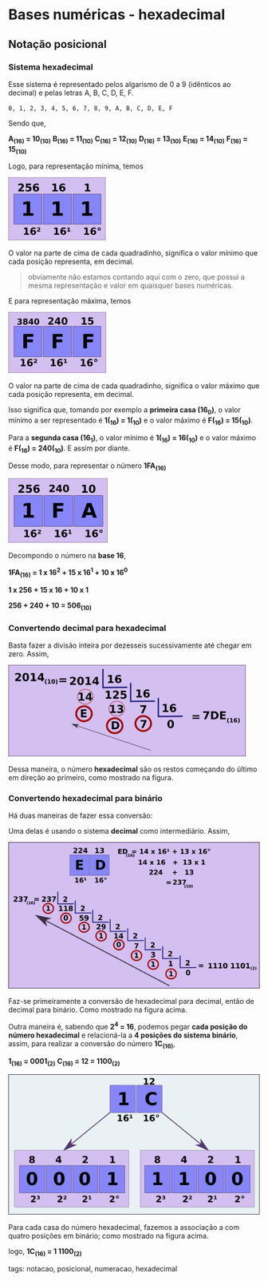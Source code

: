 # Bases numéricas - hexadecimal

## Notação posicional

### Sistema hexadecimal

Esse sistema é representado pelos algarismo de 0 a 9 (idênticos ao decimal) e pelas letras A, B, C, D, E, F.

```
0, 1, 2, 3, 4, 5, 6, 7, 8, 9, A, B, C, D, E, F
```

Sendo que,

**A<sub>(16)</sub> = 10<sub>(10)</sub>**
**B<sub>(16)</sub> = 11<sub>(10)</sub>**
**C<sub>(16)</sub> = 12<sub>(10)</sub>**
**D<sub>(16)</sub> = 13<sub>(10)</sub>**
**E<sub>(16)</sub> = 14<sub>(10)</sub>**
**F<sub>(16)</sub> = 15<sub>(10)</sub>**

Logo, para representação mínima, temos

![representação hexadecimal mínima](img/p0006-0.png)

O valor na parte de cima de cada quadradinho, significa o valor mínimo que cada posição representa, em decimal.

> obviamente não estamos contando aqui com o zero, que possui a mesma representação e valor em quaisquer bases numéricas.

E para representação máxima, temos

![representação hexadecimal máxima](img/p0006-1.png)

O valor na parte de cima de cada quadradinho, significa o valor máximo que cada posição representa, em decimal.

Isso significa que, tomando por exemplo a **primeira casa (16<sub>0</sub>)**, o valor mínimo a ser representado é **1(<sub>16</sub>) = 1(<sub>10</sub>)** e o valor máximo é **F(<sub>16</sub>) = 15(<sub>10</sub>)**.

Para a **segunda casa (16<sub>1</sub>)**, o valor mínimo é **1(<sub>16</sub>) = 16(<sub>10</sub>)** e o valor máximo é **F(<sub>16</sub>) = 240(<sub>10</sub>)**. E assim por diante.

Desse modo, para representar o número **1FA<sub>(16)</sub>**

![1FA hexadecimal](img/p0006-2.png)

Decompondo o número na **base 16**,

**1FA<sub>(16)</sub> = 1 x 16<sup>2</sup> + 15 x 16<sup>1</sup> + 10 x 16<sup>0</sup>**

**1 x 256 + 15 x 16 + 10 x 1**

**256 + 240 + 10 = 506<sub>(10)</sub>**

### Convertendo decimal para hexadecimal

Basta fazer a divisão inteira por dezesseis sucessivamente até chegar em zero. Assim,

![divisão por oito](img/p0006-3.png)

Dessa maneira, o número **hexadecimal** são os restos começando do último em direção ao primeiro, como mostrado na figura.

### Convertendo hexadecimal para binário

Há duas maneiras de fazer essa conversão:

Uma delas é usando o sistema **decimal** como intermediário. Assim,

![conversão de hexadecimal, decimal, binário](img/p0006-4.png)

Faz-se primeiramente a conversão de hexadecimal para decimal, então de decimal para binário. Como mostrado na figura acima.

Outra maneira é, sabendo que **2<sup>4</sup> = 16**, podemos pegar **cada posição do número hexadecimal** e relacioná-la a **4 posições do sistema binário**, assim, para realizar a conversão do número **1C<sub>(16)</sub>**,

**1<sub>(16)</sub> = 0001<sub>(2)</sub>**
**C<sub>(16)</sub> = 12 = 1100<sub>(2)</sub>**

![conversão de hexadecimal para binário](img/p0006-5.png)

Para cada casa do número hexadecimal, fazemos a associação a com quatro posições em binário; como mostrado na figura acima.

logo, **1C<sub>(16)</sub> = 1 1100<sub>(2)</sub>**

tags: notacao, posicional, numeracao, hexadecimal
